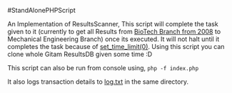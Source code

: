 #StandAlonePHPScript

An Implementation of ResultsScanner, This script will complete the task given to it (currently to get all Results from [BioTech Branch from 2008](https://github.com/ShootingKing-AM/GitamResultsScanner/blob/master/Examples/StandAlonePHPScript/index.php#L9) to Mechanical Engineering Branch)
once its executed. It will not halt until it completes the task because of [set_time_limit(0)](https://github.com/ShootingKing-AM/GitamResultsScanner/blob/master/Examples/StandAlonePHPScript/index.php#L4).
Using this script you can clone whole Gitam ResultsDB given some time :D

This script can also be run from console using,
`php -f index.php`

It also logs transaction details to [log.txt](https://github.com/ShootingKing-AM/GitamResultsScanner/blob/master/Examples/StandAlonePHPScript/index.php#L27) in the same directory.
